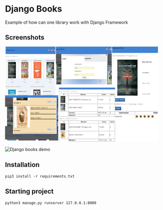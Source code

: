 # Django Books

Example of how can one library work with Django Framework

## Screenshots

![Django books photo](./django.png)



![Django books demo](https://github.com/uros-5/django-books/blob/master/media/gifs/django-books.gif)


## Installation

```
pip3 install -r requirements.txt

```
## Starting project

```
python3 manage.py runserver 127.0.0.1:8000
```
